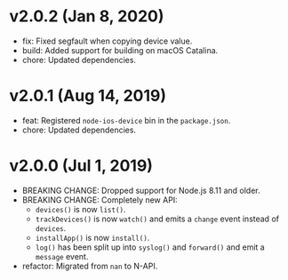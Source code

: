 # v2.0.2 (Jan 8, 2020)

 * fix: Fixed segfault when copying device value.
 * build: Added support for building on macOS Catalina.
 * chore: Updated dependencies.

# v2.0.1 (Aug 14, 2019)

 * feat: Registered `node-ios-device` bin in the `package.json`.
 * chore: Updated dependencies.

# v2.0.0 (Jul 1, 2019)

 * BREAKING CHANGE: Dropped support for Node.js 8.11 and older.
 * BREAKING CHANGE: Completely new API:
   - `devices()` is now `list()`.
   - `trackDevices()` is now `watch()` and emits a `change` event instead of `devices`.
   - `installApp()` is now `install()`.
   - `log()` has been split up into `syslog()` and `forward()` and emit a `message` event.
 * refactor: Migrated from `nan` to N-API.
